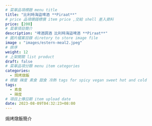 ```yaml
---
# 菜單品項標題 menu title 
title: "比利時海盜啤酒 **Piraat**"
# price 品項價錢標價 item price ,交給 shell 差入資料
price: [200] 
# 菜單項目簡介 
description: "啤酒調酒 比利時海盜啤酒 **Piraat**"
# 圖片檔案目錄 diretory to store image file
image : "images/estern-meal2.jpeg"
# 排序
weight: 12 
# 上架開關 list product 
draft: false
# 菜單品項分類 menu item categories 
categories:
  - 焗烤燉飯
# 標籤 辣度 素食 甜食 冷熱 tags for spicy vegan sweet hot and cold 
tags:
  - 素食
  - 辣度
# 項目上傳日期 item upload date 
date: 2023-08-09T04:32:23+08:00
---
```


焗烤燉飯簡介
